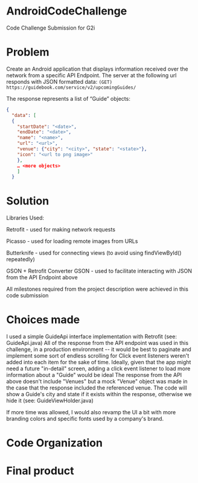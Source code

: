 # AndroidCodeChallenge
Code Challenge Submission for G2i

# Problem
Create an Android application that displays information received over the network from a specific API Endpoint.
The server at the following url responds with JSON formatted data:
```(GET) https://guidebook.com/service/v2/upcomingGuides/```

The response represents a list of “Guide” objects:

```json
{
  "data": [
  {
    "startDate": "<date>",
    "endDate": "<date>",
    "name": "<name>",
    "url": "<url>",
    "venue": {"city": "<city>", "state": "<state>"},
    "icon": "<url to png image>"
    },
    … <more objects>
    ]
  }
  ```

# Solution
Libraries Used:

Retrofit - used for making network requests

Picasso - used for loading remote images from URLs

Butterknife - used for connecting views (to avoid using findViewById() repeatedly)

GSON + Retrofit Converter GSON - used to facilitate interacting with JSON from the API Endpoint above

All milestones required from the project description were achieved in this code submission

# Choices made
I used a simple GuideApi interface implementation with Retrofit (see: GuideApi.java)
All of the response from the API endpoint was used in this challenge, in a production environment -- it would be best to paginate and implement some sort of endless scrolling for
Click event listeners weren't added into each item for the sake of time. Ideally, given that the app might need a future "in-detail" screen, adding a click event listener to load more information about a "Guide" would be ideal
The response from the API above doesn't include "Venues" but a mock "Venue" object was made in the case that the response included the referenced venue. The code will show a Guide's city and state if it exists within the response, otherwise we hide it (see: GuideViewHolder.java)

If more time was allowed, I would also revamp the UI a bit with more branding colors and specific fonts used by a company's brand.

# Code Organization
[logo]: https://photos-1.dropbox.com/t/2/AAB0vlqQITP6TD8VOhwJKOCbtbhwxl0KdaKY_h6Ah1Xu1g/12/58481139/png/32x32/1/_/1/2/Screen%20Shot%202017-07-05%20at%206.32.29%20PM.png/ELTely0YrcoBIAIoAg/XPHkU5TCn0GCUQIMYGmM0rCkTAtairSzSGzG2rzxgpk?size=2048x1536&size_mode=3 "Code Organization"

# Final product
[logo]: https://photos-3.dropbox.com/t/2/AACaWMYZbZ2bXW-3TQnEFb2GBpE_uNPjSAWoXGO8t6FiaQ/12/58481139/png/32x32/1/_/1/2/Screenshot%20(Jul%205%2C%202017%206_31_52%20PM).png/ELTely0YrcoBIAIoAg/8T0NLGD9PaiCmTI49amudOzu9Z5zNjq5YYgTKkxQC_4?size=2048x1536&size_mode=3 "App Screenshot"
